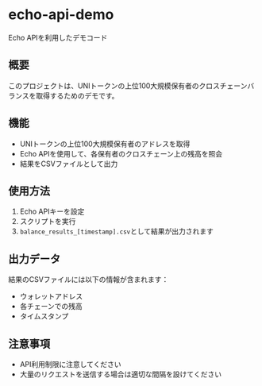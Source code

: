 # echo-api-demo
Echo APIを利用したデモコード

## 概要
このプロジェクトは、UNIトークンの上位100大規模保有者のクロスチェーンバランスを取得するためのデモです。

## 機能
- UNIトークンの上位100大規模保有者のアドレスを取得
- Echo APIを使用して、各保有者のクロスチェーン上の残高を照会
- 結果をCSVファイルとして出力

## 使用方法
1. Echo APIキーを設定
2. スクリプトを実行
3. `balance_results_[timestamp].csv`として結果が出力されます

## 出力データ
結果のCSVファイルには以下の情報が含まれます：
- ウォレットアドレス
- 各チェーンでの残高
- タイムスタンプ

## 注意事項
- API利用制限に注意してください
- 大量のリクエストを送信する場合は適切な間隔を設けてください
